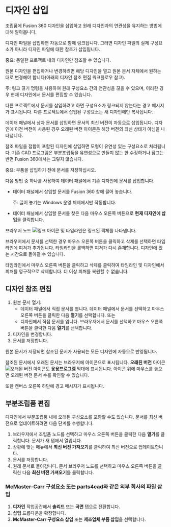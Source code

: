 디자인 삽입
======

조립품에 Fusion 360 디자인을 삽입하고 원래 디자인과의 연관성을 유지하는 방법에 대해 알아봅니다.

디자인 파일을 삽입하면 자동으로 함께 링크됩니다. 그러면 디자인 파일의 실제 구성요소가 아니라 디자인 파일에 대한 참조가 삽입됩니다.

중요: 동일한 프로젝트 내의 디자인만 참조할 수 있습니다.

원본 디자인을 편집하거나 변경하려면 해당 디자인을 열고 원본 문서 자체에서 원하는 대로 변경해야 합니다(아래의 디자인 참조 편집 워크플로우 참고).

주: 링크 끊기 명령을 사용하여 원래 구성요소 간의 연관성을 끊을 수 있으며, 이러한 경우 현재 디자인에서 문서를 편집할 수 있습니다.

다른 프로젝트에서 문서를 삽입하려고 하면 구성요소가 링크되지 않는다는 경고 메시지가 표시됩니다. 다른 프로젝트에서 삽입된 구성요소는 새 디자인에만 복사됩니다.

데이터 패널에서 상자 문서를 삽입하면 문서의 최신 버전이 자동으로 삽입됩니다. 디자인에 이전 버전이 사용된 경우 오래된 버전 아이콘은 해당 버전의 최신 상태가 아님을 나타냅니다.

참조 파일을 접합이 포함된 디자인에 삽입하면 모형이 유연성 있는 구성요소로 처리됩니다. 기존 CAD 프로그램은 부분조립품을 유연성으로 만들지 않는 한 수정하거나 잠그는 반면 Fusion 360에서는 그렇지 않습니다.

중요: 부품을 삽입하기 전에 문서를 저장하십시오.

다음 방법 중 하나를 사용하여 데이터 패널에서 기존 디자인에 문서를 삽입합니다.

*   데이터 패널에서 삽입할 문서를 Fusion 360 창에 끌어 놓습니다.
    
    주: 끌어 놓기는 Windows 운영 체제에서만 작동합니다.
    
*   데이터 패널에서 삽입할 문서를 찾은 다음 마우스 오른쪽 버튼으로 **현재 디자인에 삽입**을 클릭합니다.
    

브라우저 노드 ![링크 아이콘](https://help.autodesk.com/cloudhelp/KOR/Fusion-Assemble/images/icon/browser/component-link.png) 및 타임라인은 링크된 객체를 나타냅니다.

브라우저에서 문서를 선택한 경우 마우스 오른쪽 버튼을 클릭하고 삭제를 선택하면 타임라인에 피쳐가 추가됩니다. 타임라인을 롤백하면 피쳐가 다시 존재합니다. 디자인에 있는 시간으로 돌아갈 수 있습니다.

타임라인에서 마우스 오른쪽 버튼을 클릭하고 삭제를 클릭하여 타임라인 및 디자인에서 피쳐를 영구적으로 삭제합니다. 더 이상 피쳐를 복원할 수 없습니다.

디자인 참조 편집
---------

1.  원본 문서 열기:
    *   데이터 패널에서 직접 문서를 엽니다. 데이터 패널에서 문서를 선택하고 마우스 오른쪽 버튼을 클릭한 다음 **열기**를 선택합니다. 또는
    *   디자인에서 직접 문서를 엽니다. 브라우저에서 문서를 선택하고 마우스 오른쪽 버튼을 클릭한 다음 **열기**를 선택합니다.
2.  디자인을 변경합니다.
3.  문서를 저장합니다.

원본 문서가 저장되면 참조된 문서가 사용되는 모든 디자인에 자동으로 반영됩니다.

참조된 문서에서 오래된 문서는 브라우저에 아이콘으로 표시됩니다. **오래된 버전** 아이콘 ![오래된 버전 아이콘](https://help.autodesk.com/cloudhelp/KOR/Fusion-Assemble/images/icon/browser/component-out-of-date.png)도 **응용프로그램** 막대에 표시됩니다. 아이콘 위에 마우스를 놓으면 오래된 버전 문서 수를 확인할 수 있습니다.

또한 캔버스 오른쪽 하단에 경고 메시지가 표시됩니다.

부분조립품 편집
--------

디자인에서 부분조립품 내에 오래된 구성요소를 포함할 수도 있습니다. 문서를 최신 버전으로 업데이트하려면 다음 단계를 수행합니다.

1.  브라우저에서 조립품 노드를 선택하고 마우스 오른쪽 버튼을 클릭한 다음 **열기**를 클릭합니다. 문서가 새 탭에서 열립니다.
2.  상황에 맞는 메뉴에서 **최신 버전 가져오기**를 클릭하여 최신 버전으로 업데이트합니다.
3.  문서를 저장합니다.
4.  원래 문서로 돌아갑니다. 문서 브라우저 노드를 선택하고 마우스 오른쪽 버튼을 클릭한 다음 **최신 버전 가져오기**를 클릭합니다.

### McMaster-Carr 구성요소 또는 parts4cad와 같은 외부 회사의 파일 삽입

1.  **디자인** 작업공간에서 **솔리드** 또는 **곡면** 탭으로 전환합니다.
2.  **삽입** 드롭다운을 확장합니다.
3.  **McMaster-Carr 구성요소 삽입** 또는 **제조업체 부품 삽입**을 선택합니다.